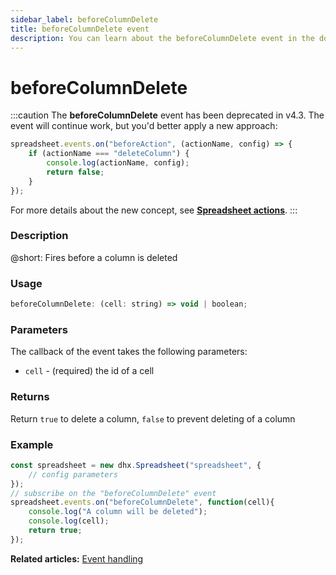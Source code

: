 ```yaml
---
sidebar_label: beforeColumnDelete
title: beforeColumnDelete event
description: You can learn about the beforeColumnDelete event in the documentation of the DHTMLX JavaScript Spreadsheet library. Browse developer guides and API reference, try out code examples and live demos, and download a free 30-day evaluation version of DHTMLX Spreadsheet.
---
```


# beforeColumnDelete

:::caution
The **beforeColumnDelete** event has been deprecated in v4.3. The event will continue work, but you'd better apply a new approach:

~~~js
spreadsheet.events.on("beforeAction", (actionName, config) => {
    if (actionName === "deleteColumn") {
        console.log(actionName, config);
        return false;
    }
});
~~~

For more details about the new concept, see **[Spreadsheet actions](api/overview/actions_overview.md)**. 
:::

### Description

@short: Fires before a column is deleted

### Usage

~~~jsx
beforeColumnDelete: (cell: string) => void | boolean;
~~~

### Parameters

The callback of the event takes the following parameters:

- `cell` - (required) the id of a cell

### Returns

Return `true` to delete a column, `false` to prevent deleting of a column

### Example

~~~jsx {5-9}
const spreadsheet = new dhx.Spreadsheet("spreadsheet", {
    // config parameters
});
// subscribe on the "beforeColumnDelete" event
spreadsheet.events.on("beforeColumnDelete", function(cell){
	console.log("A column will be deleted");
    console.log(cell);
    return true;
});
~~~

**Related articles:** [Event handling](handling_events.md)